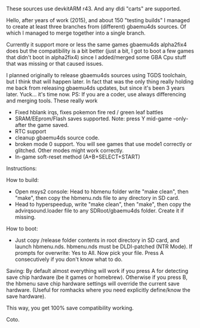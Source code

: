 These sources use devkitARM r43. And any dldi "carts" are supported.

Hello, after years of work (2015), and about 150 "testing builds" I managed to create at least three branches from (different) gbaemu4ds sources. Of which I managed to merge together into
a single branch.

Currently it support more or less the same games gbaemu4ds alpha2fix4 does but the compatibility is a bit better (just a bit, I got to boot a few games that didn't boot in alpha2fix4) since 
I added/merged some GBA Cpu stuff that was missing or that caused issues.

I planned originally to release gbaemu4ds sources using TGDS toolchain, but I think that will happen later. 
In fact that was the only thing really holding me back from releasing gbaemu4ds updates, but since it's been 3 years later. Yuck... it's time now.
PS: If you are a coder, use always differencing and merging tools. These really work

- Fixed hblank irqs, fixes pokemon fire red / green leaf battles
- SRAM/EEprom/Flash saves supported. Note: press Y mid-game -only- after the game saved. 
- RTC support
- cleanup gbaemu4ds source code. 
- broken mode 0 support. You will see games that use mode1 correctly or glitched. Other modes might work correctly.
- In-game soft-reset method (A+B+SELECT+START)

Instructions:

How to build: 
 - Open msys2 console: Head to hbmenu folder write "make clean", then "make", then copy the hbmenu.nds file to any directory in SD card.
 - Head to hyperspeedup, write "make clean", then "make", then copy the advirqsound.loader file to any SDRoot/gbaemu4ds folder. Create it if missing.
 

How to boot: 
 - Just copy /release folder contents in root directory in SD card, and launch hbmenu.nds. hbmenu.nds must be DLDI-patched (NTR Mode). If prompts for overwrite: Yes to All. 
   Now pick your file. Press A consecutively if you don't know what to do.
 
Saving:
By default almost everything will work if you press A for detecting save chip hardware (be it games or homebrew). 
Otherwise if you press B, the hbmenu save chip hardware settings will override the current save hardware. (Useful for romhacks where you need explicitly define/know the save hardware).

This way, you get 100% save compatibility working.
 

Coto.